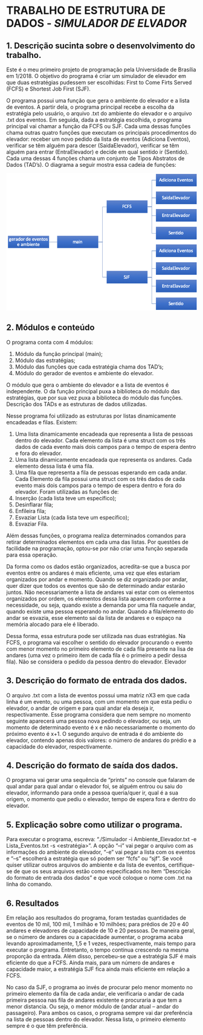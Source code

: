 # TRABALHO DE ESTRUTURA DE DADOS - *SIMULADOR DE ELVADOR*


## 1. Descrição sucinta sobre o desenvolvimento do trabalho. 
Este é o meu primeiro projeto de programação pela Universidade de Brasília em 1/2018. O objetivo do programa é criar um simulador de elevador em que duas estratégias pudessem ser escolhidas: First to Come Firts Served (FCFS) e Shortest Job First (SJF).

O programa possui uma função que gera o ambiente do elevador e a lista de eventos. A partir dela, o programa principal recebe a escolha da estratégia pelo usuário, o arquivo .txt do ambiente do elevador e o arquivo .txt dos eventos. Em seguida, dada a estratégia escolhida, o programa principal vai chamar a função da FCFS ou SJF. Cada uma dessas funções chama outras quatro funções que executam os principais procedimentos do elevador: receber um novo pedido da lista de eventos (Adiciona Eventos), verificar se têm alguém para descer (SaidaElevador), verificar se têm alguém para entrar (EntraElevador) e decide em qual sentido ir (Sentido). Cada uma dessas 4 funções chama um conjunto de Tipos Abstratos de Dados (TAD’s). O diagrama a seguir mostra essa cadeia de funções:

![](/CadeiaFuncoes.png)


## 2. Módulos e conteúdo

O programa conta com 4 módulos:
1.	Módulo da função principal (main);
2.	Módulo das estratégias;
3.	Módulo das funções que cada estratégia chama dos TAD’s;
4.	Módulo do gerador de eventos e ambiente do elevador.

O módulo que gera o ambiente do elevador e a lista de eventos é independente. O da função principal puxa a biblioteca do módulo das estratégias, que por sua vez puxa a biblioteca do módulo das funções.
Descrição dos TADs e as estruturas de dados utilizadas. 

Nesse programa foi utilizado as estruturas por listas dinamicamente encadeadas e filas.  Existem:
1.	Uma lista dinamicamente encadeada que representa a lista de pessoas dentro do elevador. Cada elemento da lista é uma struct com os três dados de cada evento mais dois campos para o tempo de espera dentro e fora do elevador.
2.	Uma lista dinamicamente encadeada que representa os andares. Cada elemento dessa lista é uma fila.
3.	Uma fila que representa a fila de pessoas esperando em cada andar. Cada Elemento da fila possui uma struct com os três dados de cada evento mais dois campos para o tempo de espera dentro e fora do elevador.
Foram utilizadas as funções de: 
1.	Inserção (cada lista teve um específico);
2.	Desinflarar fila;
3.	Enfileira fila;
4.	Esvaziar Lista (cada lista teve um específico);
5.	Esvaziar Fila.

Além dessas funções, o programa realiza determinados comandos para retirar determinados elementos em cada uma das listas. Por questões de facilidade na programação, optou-se por não criar uma função separada para essa operação.

Da forma como os dados estão organizados, acredita-se que a busca por eventos entre os andares é mais eficiente, uma vez que eles estariam organizados por andar e momento. Quando se diz organizado por andar, quer dizer que todos os eventos que são de determinado andar estarão juntos. Não necessariamente a lista de andares vai estar com os elementos organizados por ordem, os elementos dessa lista aparecem conforme a necessidade, ou seja, quando existe a demanda por uma fila naquele andar, quando existe uma pessoa esperando no andar. Quando a fila/elemento do andar se esvazia, esse elemento sai da lista de andares e o espaço na memória alocado para ele é liberado. 

Dessa forma, essa estrutura pode ser utilizada nas duas estratégias. Na FCFS, o programa vai escolher o sentido do elevador procurando o evento com menor momento no primeiro elemento de cada fila presente na lisa de andares (uma vez o primeiro item de cada fila é o primeiro a pedir dessa fila). Não se considera o pedido da pessoa dentro do elevador.
Elevador

## 3. Descrição do formato de entrada dos dados.

O arquivo .txt com a lista de eventos possui uma matriz nX3 em que cada linha é um evento, ou uma pessoa, com um momento em que esta pediu o elevador, o andar de origem e para qual andar ela deseja ir, respectivamente. Esse programa considera que nem sempre no momento seguinte aparecerá uma pessoa nova pedindo o elevador, ou seja, um momento de determinado evento é x e não necessariamente o momento do próximo evento é x+1. 
O segundo arquivo de entrada é do ambiente do elevador, contendo apenas dois valores: o número de andares do prédio e a capacidade do elevador, respectivamente. 

## 4. Descrição do formato de saída dos dados. 
O programa vai gerar uma sequência de “prints” no console que falaram de qual andar para qual andar o elevador foi, se alguém entrou ou saiu do elevador, informando para onde a pessoa queria/quer ir, qual é a sua origem, o momento que pediu o elevador, tempo de espera fora e dentro do elevador.

## 5. Explicação sobre como utilizar o programa. 
Para executar o programa, escreva: “./Simulador -i Ambiente_Elevador.txt -e Lista_Eventos.txt -s <estratégia>”. A opção “–i” vai pegar o arquivo com as informações do ambiente do elevador, “-e” vai pegar a lista com os eventos e “–s” escolherá a estratégia que só podem ser “fcfs” ou “sjf”. 
Se você quiser utilizar outros arquivos do ambiente e da lista de eventos, certifique-se de que os seus arquivos estão como especificados no item “Descrição do formato de entrada dos dados” e que você coloque o nome com .txt na linha do comando.

## 6. Resultados
Em relação aos resultados do programa, foram testadas quantidades de eventos de 10 mil, 100 mil, 1 milhão e 10 milhões; para prédios de 20 e 40 andares e elevadores de capacidade de 10 e 20 pessoas. De maneira geral, se o número de andares ou a capacidade aumentar, o programa acaba levando aproximadamente, 1,5 e 1 vezes, respectivamente, mais tempo para executar o programa. Entretanto, o tempo continua crescendo na mesma proporção da entrada. 
Além disso, percebeu-se que a estratégia SJF é mais eficiente do que a FCFS. Ainda mais, para um número de andares e capacidade maior, a estratégia SJF fica ainda mais eficiente em relação a FCFS.

No caso da SJF, o programa ao invés de procurar pelo menor momento no primeiro elemento da fila de cada andar, ele verificaria o andar de cada primeira pessoa nas fila de andares existente e procuraria a que tem a menor distancia. Ou seja, o menor módulo de (andar atual – andar do passageiro). 
Para ambos os casos, o programa sempre vai dar preferência na lista de pessoas dentro do elevador. Nessa lista, o primeiro elemento sempre é o que têm preferência. 
